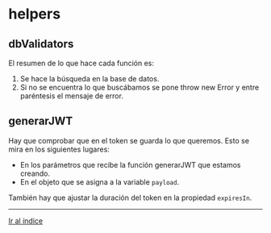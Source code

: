 # helpers

## dbValidators

El resumen de lo que hace cada función es:

1. Se hace la búsqueda en la base de datos.
1. Si no se encuentra lo que buscábamos se pone throw new Error y entre paréntesis el mensaje de error.

## generarJWT

Hay que comprobar que en el token se guarda lo que queremos. Esto se mira en los siguientes lugares:

- En los parámetros que recibe la función generarJWT que estamos creando.
- En el objeto que se asigna a la variable `payload`.

También hay que ajustar la duración del token en la propiedad `expiresIn`.

---

[Ir al índice](indice.md)
